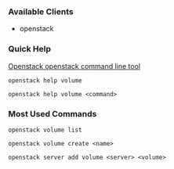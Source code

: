 ### Available Clients
  * openstack

### Quick Help
[Openstack openstack command line tool](http://docs.openstack.org/developer/python-openstackclient)

`openstack help volume`

`openstack help volume <command>`

### Most Used Commands
`openstack volume list`

`openstack volume create <name>`

`openstack server add volume <server> <volume>`